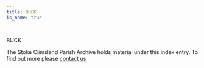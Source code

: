 ```yaml
---
title: BUCK
is_name: true

---
```


BUCK


The Stoke Climsland Parish Archive holds material under this index entry. To find out more please [contact us](/contact/)
